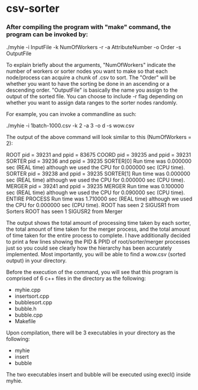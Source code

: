# csv-sorter

### After compiling the program with "make" command, the program can be invoked by: 

./myhie -i InputFile -k NumOfWorkers -r -a AttributeNumber -o Order -s OutputFile

To explain briefly about the arguments, "NumOfWorkers" indicate the number of workers or sorter nodes you want to make so that each node/process can acquire a chunk of .csv to sort. The "Order" will be whether you want to have the sorting be done in an ascending or a descending order. "OutputFile" is basically the name you assign to the output of the sorted file. You can choose to include -r flag depending on whether you want to assign data ranges to the sorter nodes randomly.


For example, you can invoke a commandline as such:

./myhie -i 1batch-1000.csv -k 2 -a 3 -o d -s wow.csv


The output of the above command will look similar to this (NumOfWorkers = 2):

ROOT pid = 39231 and ppid = 83675
COORD pid = 39235 and ppid = 39231
SORTER pid = 39236 and ppid = 39235
SORTER[0] Run time was 0.000000 sec (REAL time) although we used the CPU for 0.000000 sec (CPU time).
SORTER pid = 39238 and ppid = 39235
SORTER[1] Run time was 0.000000 sec (REAL time) although we used the CPU for 0.000000 sec (CPU time).
MERGER pid = 39241 and ppid = 39235
MERGER Run time was 0.100000 sec (REAL time) although we used the CPU for 0.090000 sec (CPU time).
ENTIRE PROCESS Run time was 1.710000 sec (REAL time) although we used the CPU for 0.000000 sec (CPU time).
ROOT has seen 2 SIGUSR1 from Sorters
ROOT has seen 1 SIGUSR2 from Merger

The output shows the total amount of processing time taken by each sorter, the total amount of time taken for the merger process, and the total amount of time taken for the entire process to complete. I have additionally decided to print a few lines showing the PID & PPID of root/sorter/merger processes just so you could see clearly how the hierarchy has been accurately implemented. Most importantly, you will be able to find a wow.csv (sorted output) in your directory.


Before the execution of the command, you will see that this program is comprised of 6 c++ files in the directory as the following:

- myhie.cpp
- insertsort.cpp
- bubblesort.cpp
- bubble.h
- bubble.cpp
- Makefile

Upon compilation, there will be 3 executables in your directory as the following:

- myhie
- insert
- bubble

The two executables insert and bubble will be executed using execl() inside myhie.
